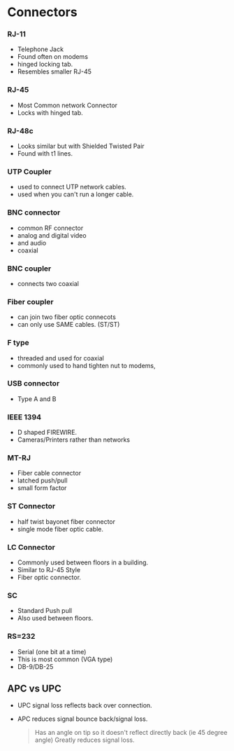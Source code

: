 # Connectors

### RJ-11

- Telephone Jack
- Found often on modems
- hinged locking tab. 
- Resembles smaller RJ-45

### RJ-45 

- Most Common network Connector
- Locks with hinged tab.

### RJ-48c

- Looks similar but with Shielded Twisted Pair
- Found with t1 lines.

### UTP Coupler

- used to connect UTP network cables. 
- used when you can't run a longer cable. 

### BNC connector 

- common RF connector
- analog and digital video
- and audio
- coaxial

### BNC coupler

- connects two coaxial 

### Fiber coupler

- can join two fiber optic connecots
- can only use SAME cables. (ST/ST)

### F type

- threaded and used for coaxial
- commonly used to hand tighten nut to modems, 

### USB connector

- Type A and B 

### IEEE 1394 

- D shaped FIREWIRE. 
- Cameras/Printers rather than networks

### MT-RJ 

- Fiber cable connector
- latched push/pull
- small form factor

### ST Connector

- half twist bayonet fiber connector
- single mode fiber optic cable. 


### LC Connector

- Commonly used between floors in a building. 
- Similar to RJ-45 Style
- Fiber optic connector. 

### SC 

- Standard Push pull
- Also used between floors. 

### RS=232

- Serial (one bit at a time)
- This is most common (VGA type)
- DB-9/DB-25

## APC vs UPC

- UPC signal loss reflects back over connection. 
- APC reduces signal bounce back/signal loss.

    > Has an angle on tip so it doesn't reflect directly back (ie 45 degree angle)
    > Greatly reduces signal loss. 

    